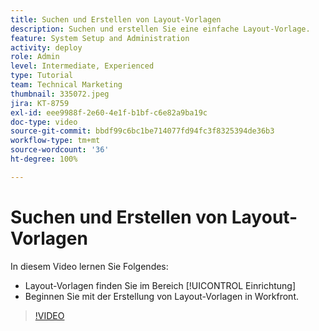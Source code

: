 ```yaml
---
title: Suchen und Erstellen von Layout-Vorlagen
description: Suchen und erstellen Sie eine einfache Layout-Vorlage.
feature: System Setup and Administration
activity: deploy
role: Admin
level: Intermediate, Experienced
type: Tutorial
team: Technical Marketing
thumbnail: 335072.jpeg
jira: KT-8759
exl-id: eee9988f-2e60-4e1f-b1bf-c6e82a9ba19c
doc-type: video
source-git-commit: bbdf99c6bc1be714077fd94fc3f8325394de36b3
workflow-type: tm+mt
source-wordcount: '36'
ht-degree: 100%

---
```


# Suchen und Erstellen von Layout-Vorlagen

In diesem Video lernen Sie Folgendes:

* Layout-Vorlagen finden Sie im Bereich [!UICONTROL Einrichtung]
* Beginnen Sie mit der Erstellung von Layout-Vorlagen in Workfront.

>[!VIDEO](https://video.tv.adobe.com/v/335072/?quality=12&learn=on&enablevpops=1)
